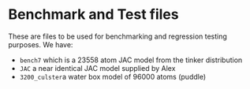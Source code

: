 # Benchmark and Test files

These are files to be used for benchmarking and regression
testing purposes. We have:

* `bench7` which is a 23558 atom JAC model from the tinker distribution
* `JAC` a near identical JAC model supplied by Alex
* `3200_culster`a water box model of 96000 atoms (puddle)
